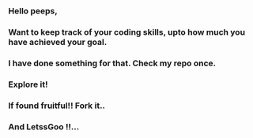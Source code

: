 ### Hello peeps,<br/>
  ### Want to keep track of your coding skills, upto how much you have achieved your goal.<br/>
  ### I have done something for that. Check my repo once.<br/>
  ### Explore it!<br/>
 ###  If found fruitful!! Fork it..<br/>
  ### And LetssGoo !!...<br/>
